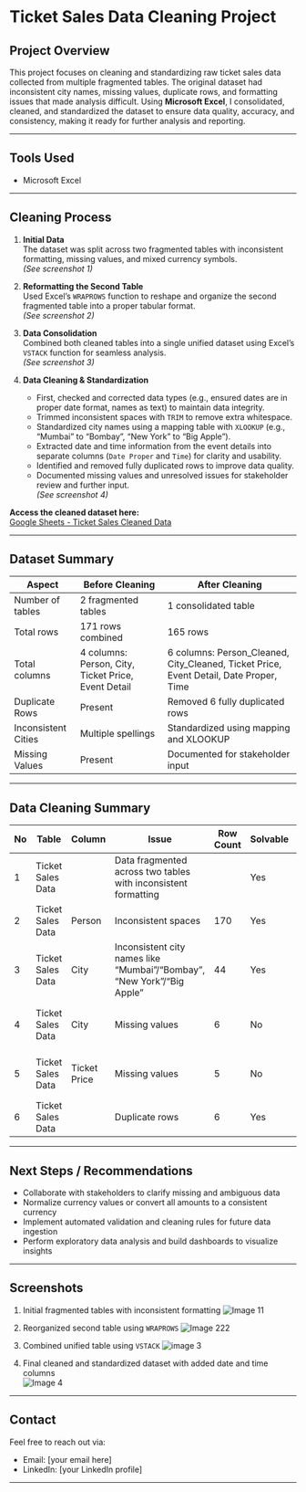 # Ticket Sales Data Cleaning Project

## Project Overview
This project focuses on cleaning and standardizing raw ticket sales data collected from multiple fragmented tables. The original dataset had inconsistent city names, missing values, duplicate rows, and formatting issues that made analysis difficult. Using **Microsoft Excel**, I consolidated, cleaned, and standardized the dataset to ensure data quality, accuracy, and consistency, making it ready for further analysis and reporting.

---

## Tools Used
- Microsoft Excel

---

## Cleaning Process
1. **Initial Data**  
   The dataset was split across two fragmented tables with inconsistent formatting, missing values, and mixed currency symbols.  
   *(See screenshot 1)*

2. **Reformatting the Second Table**  
   Used Excel’s `WRAPROWS` function to reshape and organize the second fragmented table into a proper tabular format.  
   *(See screenshot 2)*

3. **Data Consolidation**  
   Combined both cleaned tables into a single unified dataset using Excel’s `VSTACK` function for seamless analysis.  
   *(See screenshot 3)*

4. **Data Cleaning & Standardization**  
   - First, checked and corrected data types (e.g., ensured dates are in proper date format, names as text) to maintain data integrity.
   - Trimmed inconsistent spaces with `TRIM` to remove extra whitespace.  
   - Standardized city names using a mapping table with `XLOOKUP` (e.g., “Mumbai” to “Bombay”, “New York” to “Big Apple”).  
   - Extracted date and time information from the event details into separate columns (`Date Proper` and `Time`) for clarity and usability.  
   - Identified and removed fully duplicated rows to improve data quality.  
   - Documented missing values and unresolved issues for stakeholder review and further input.  
   *(See screenshot 4)*

**Access the cleaned dataset here:**  
[Google Sheets - Ticket Sales Cleaned Data](https://docs.google.com/spreadsheets/d/1qgoPaENiKtOy_6OiFcga8sB8Q-RZTm6v/edit?gid=1224092837#gid=1224092837)


---

## Dataset Summary

| Aspect              | Before Cleaning                  | After Cleaning                          |
|---------------------|--------------------------------|---------------------------------------|
| Number of tables    | 2 fragmented tables             | 1 consolidated table                   |
| Total rows          | 171 rows combined               | 165 rows                              |
| Total columns       | 4 columns: Person, City, Ticket Price, Event Detail | 6 columns: Person_Cleaned, City_Cleaned, Ticket Price, Event Detail, Date Proper, Time |
| Duplicate Rows      | Present                        | Removed 6 fully duplicated rows       |
| Inconsistent Cities | Multiple spellings             | Standardized using mapping and XLOOKUP|
| Missing Values      | Present                       | Documented for stakeholder input      |

---

## Data Cleaning Summary

| No | Table            | Column       | Issue                                                                                            | Row Count | Solvable | Resolution                                    |
|----|------------------|--------------|-------------------------------------------------------------------------------------------------|-----------|----------|-----------------------------------------------|
| 1  | Ticket Sales Data |              | Data fragmented across two tables with inconsistent formatting                                  |           | Yes      | Used `VSTACK` to vertically combine tables    |
| 2  | Ticket Sales Data | Person       | Inconsistent spaces                                                                              | 170       | Yes      | Applied `TRIM` to clean spaces                  |
| 3  | Ticket Sales Data | City         | Inconsistent city names like “Mumbai”/“Bombay”, “New York”/“Big Apple”                            | 44        | Yes      | Standardized city names via mapping + `XLOOKUP`|
| 4  | Ticket Sales Data | City         | Missing values                                                                                   | 6         | No       | Documented for stakeholder input                |
| 5  | Ticket Sales Data | Ticket Price | Missing values                                                                                   | 5         | No       | Documented for stakeholder input                |
| 6  | Ticket Sales Data |              | Duplicate rows                                                                                   | 6         | Yes      | Removed to ensure data quality                   |

---

## Next Steps / Recommendations
- Collaborate with stakeholders to clarify missing and ambiguous data  
- Normalize currency values or convert all amounts to a consistent currency  
- Implement automated validation and cleaning rules for future data ingestion  
- Perform exploratory data analysis and build dashboards to visualize insights  

---

## Screenshots  
1. Initial fragmented tables with inconsistent formatting
  ![Image 11](https://github.com/user-attachments/assets/8e89f12f-049e-4e27-92a6-2c4e2f41ce04)


2. Reorganized second table using `WRAPROWS`
 ![Image 222](https://github.com/user-attachments/assets/00014fc2-f396-47a7-97bd-da55c19fe5c2)


3. Combined unified table using `VSTACK`
   ![image 3](https://github.com/user-attachments/assets/66bd9b9a-9acf-423f-8dd9-cebff9360355)

4. Final cleaned and standardized dataset with added date and time columns  
![Image 4](https://github.com/user-attachments/assets/ef947406-ba3e-44a4-85f6-b8acde5cf38e)

---

## Contact  
Feel free to reach out via:  
- Email: [your email here]  
- LinkedIn: [your LinkedIn profile]

---




